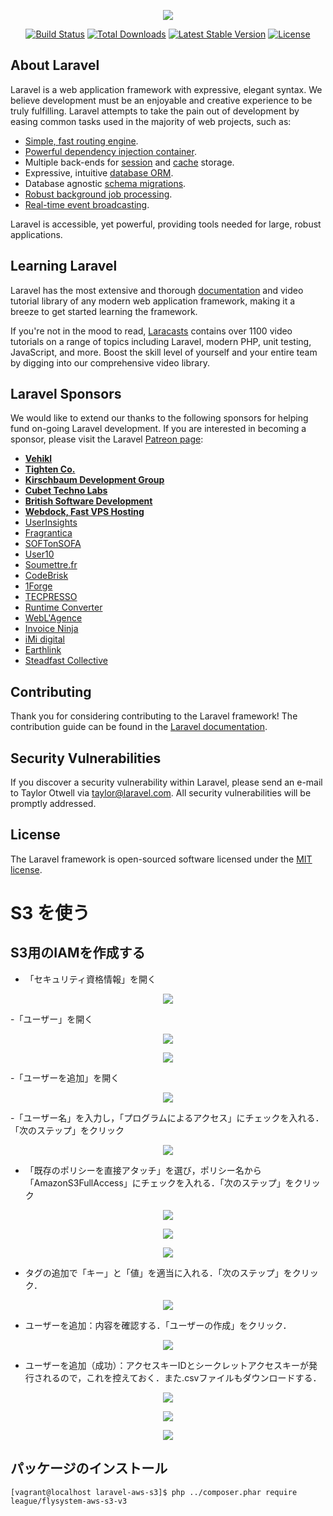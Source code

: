 <p align="center"><img src="https://laravel.com/assets/img/components/logo-laravel.svg"></p>

<p align="center">
<a href="https://travis-ci.org/laravel/framework"><img src="https://travis-ci.org/laravel/framework.svg" alt="Build Status"></a>
<a href="https://packagist.org/packages/laravel/framework"><img src="https://poser.pugx.org/laravel/framework/d/total.svg" alt="Total Downloads"></a>
<a href="https://packagist.org/packages/laravel/framework"><img src="https://poser.pugx.org/laravel/framework/v/stable.svg" alt="Latest Stable Version"></a>
<a href="https://packagist.org/packages/laravel/framework"><img src="https://poser.pugx.org/laravel/framework/license.svg" alt="License"></a>
</p>

## About Laravel

Laravel is a web application framework with expressive, elegant syntax. We believe development must be an enjoyable and creative experience to be truly fulfilling. Laravel attempts to take the pain out of development by easing common tasks used in the majority of web projects, such as:

- [Simple, fast routing engine](https://laravel.com/docs/routing).
- [Powerful dependency injection container](https://laravel.com/docs/container).
- Multiple back-ends for [session](https://laravel.com/docs/session) and [cache](https://laravel.com/docs/cache) storage.
- Expressive, intuitive [database ORM](https://laravel.com/docs/eloquent).
- Database agnostic [schema migrations](https://laravel.com/docs/migrations).
- [Robust background job processing](https://laravel.com/docs/queues).
- [Real-time event broadcasting](https://laravel.com/docs/broadcasting).

Laravel is accessible, yet powerful, providing tools needed for large, robust applications.

## Learning Laravel

Laravel has the most extensive and thorough [documentation](https://laravel.com/docs) and video tutorial library of any modern web application framework, making it a breeze to get started learning the framework.

If you're not in the mood to read, [Laracasts](https://laracasts.com) contains over 1100 video tutorials on a range of topics including Laravel, modern PHP, unit testing, JavaScript, and more. Boost the skill level of yourself and your entire team by digging into our comprehensive video library.

## Laravel Sponsors

We would like to extend our thanks to the following sponsors for helping fund on-going Laravel development. If you are interested in becoming a sponsor, please visit the Laravel [Patreon page](https://patreon.com/taylorotwell):

- **[Vehikl](https://vehikl.com/)**
- **[Tighten Co.](https://tighten.co)**
- **[Kirschbaum Development Group](https://kirschbaumdevelopment.com)**
- **[Cubet Techno Labs](https://cubettech.com)**
- **[British Software Development](https://www.britishsoftware.co)**
- **[Webdock, Fast VPS Hosting](https://www.webdock.io/en)**
- [UserInsights](https://userinsights.com)
- [Fragrantica](https://www.fragrantica.com)
- [SOFTonSOFA](https://softonsofa.com/)
- [User10](https://user10.com)
- [Soumettre.fr](https://soumettre.fr/)
- [CodeBrisk](https://codebrisk.com)
- [1Forge](https://1forge.com)
- [TECPRESSO](https://tecpresso.co.jp/)
- [Runtime Converter](http://runtimeconverter.com/)
- [WebL'Agence](https://weblagence.com/)
- [Invoice Ninja](https://www.invoiceninja.com)
- [iMi digital](https://www.imi-digital.de/)
- [Earthlink](https://www.earthlink.ro/)
- [Steadfast Collective](https://steadfastcollective.com/)

## Contributing

Thank you for considering contributing to the Laravel framework! The contribution guide can be found in the [Laravel documentation](https://laravel.com/docs/contributions).

## Security Vulnerabilities

If you discover a security vulnerability within Laravel, please send an e-mail to Taylor Otwell via [taylor@laravel.com](mailto:taylor@laravel.com). All security vulnerabilities will be promptly addressed.

## License

The Laravel framework is open-sourced software licensed under the [MIT license](https://opensource.org/licenses/MIT).

# S3 を使う
## S3用のIAMを作成する
- 「セキュリティ資格情報」を開く
<p align="center"><img src="storage/app/figs/iam01.png"></p>

-「ユーザー」を開く
<p align="center"><img src="storage/app/figs/iam02.png"></p>
<p align="center"><img src="storage/app/figs/iam03.png"></p>

-「ユーザーを追加」を開く

<p align="center"><img src="storage/app/figs/iam04.png"></p>

-「ユーザー名」を入力し，「プログラムによるアクセス」にチェックを入れる．「次のステップ」をクリック

<p align="center"><img src="storage/app/figs/iam05.png"></p>

- 「既存のポリシーを直接アタッチ」を選び，ポリシー名から「AmazonS3FullAccess」にチェックを入れる．「次のステップ」をクリック

<p align="center"><img src="storage/app/figs/iam05.png"></p>
<p align="center"><img src="storage/app/figs/iam06.png"></p>
<p align="center"><img src="storage/app/figs/iam08.png"></p>


- タグの追加で「キー」と「値」を適当に入れる．「次のステップ」をクリック．

<p align="center"><img src="storage/app/figs/iam09.png"></p>

- ユーザーを追加：内容を確認する．「ユーザーの作成」をクリック．

<p align="center"><img src="storage/app/figs/iam10.png"></p>

- ユーザーを追加（成功）：アクセスキーIDとシークレットアクセスキーが発行されるので，これを控えておく．また.csvファイルもダウンロードする．

<p align="center"><img src="storage/app/figs/iam11.png"></p>
<p align="center"><img src="storage/app/figs/iam12.png"></p>
<p align="center"><img src="storage/app/figs/iam13.png"></p>

## パッケージのインストール

~~~
[vagrant@localhost laravel-aws-s3]$ php ../composer.phar require league/flysystem-aws-s3-v3
~~~
